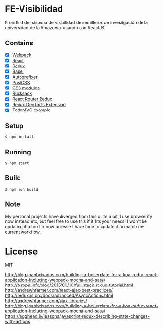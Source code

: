 # FE-Visibilidad
FrontEnd del sistema de visibilidad de semilleros de investigación de la universidad de la Amazonia, usando con ReactJS

## Contains

- [x] [Webpack](https://webpack.github.io)
- [x] [React](https://facebook.github.io/react/)
- [x] [Redux](https://github.com/reactjs/redux)
- [x] [Babel](https://babeljs.io/)
- [x] [Autoprefixer](https://github.com/postcss/autoprefixer)
- [x] [PostCSS](https://github.com/postcss/postcss)
- [x] [CSS modules](https://github.com/outpunk/postcss-modules)
- [x] [Rucksack](http://simplaio.github.io/rucksack/docs)
- [x] [React Router Redux](https://github.com/reactjs/react-router-redux)
- [x] [Redux DevTools Extension](https://github.com/zalmoxisus/redux-devtools-extension)
- [x] TodoMVC example

## Setup

```
$ npm install
```

## Running

```
$ npm start
```

## Build

```
$ npm run build
```

## Note

My personal projects have diverged from this quite a bit, I use browserify now instead etc, but feel free to use this if it fits your needs! I won't be updating it a ton for now unlesse I have time to update it to match my current workflow.

# License

MIT


http://blog.joanboixados.com/building-a-boilerplate-for-a-koa-redux-react-application-including-webpack-mocha-and-sass/
http://teropa.info/blog/2015/09/10/full-stack-redux-tutorial.html
http://andrewhfarmer.com/react-ajax-best-practices/
http://redux.js.org/docs/advanced/AsyncActions.html
http://andrewhfarmer.com/ajax-libraries/
http://blog.joanboixados.com/building-a-boilerplate-for-a-koa-redux-react-application-including-webpack-mocha-and-sass/
https://egghead.io/lessons/javascript-redux-describing-state-changes-with-actions